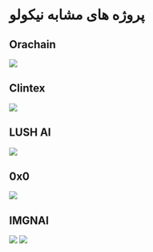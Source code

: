 # پروژه های مشابه نیکولو


## Orachain
![](https://paper-attachments.dropboxusercontent.com/s_A05DE584E22A2CC030644F399751415714C05EF7B986EAD798989F3BB28DA206_1710519130764_Group+67.png)

## Clintex
![](https://paper-attachments.dropboxusercontent.com/s_A05DE584E22A2CC030644F399751415714C05EF7B986EAD798989F3BB28DA206_1710519130975_Group+68.png)

## LUSH AI
![](https://paper-attachments.dropboxusercontent.com/s_A05DE584E22A2CC030644F399751415714C05EF7B986EAD798989F3BB28DA206_1710519131237_Group+69.png)


## 0x0
![](https://paper-attachments.dropboxusercontent.com/s_A05DE584E22A2CC030644F399751415714C05EF7B986EAD798989F3BB28DA206_1710519131429_Group+70.png)

## IMGNAI
![](https://paper-attachments.dropboxusercontent.com/s_A05DE584E22A2CC030644F399751415714C05EF7B986EAD798989F3BB28DA206_1710519131621_Group+71.png)
![](/static/img/pixel.gif)


